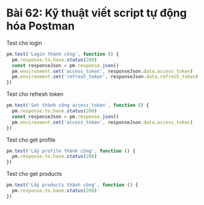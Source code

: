 # Bài 62: Kỹ thuật viết script tự động hóa Postman

Test cho login

```js
pm.test('Login thành công', function () {
  pm.response.to.have.status(200)
  const responseJson = pm.response.json()
  pm.environment.set('access_token', responseJson.data.access_token)
  pm.environment.set('refresh_token', responseJson.data.refresh_token)
})
```

Test cho refresh token

```js
pm.test('Set thành công access_token', function () {
  pm.response.to.have.status(200)
  const responseJson = pm.response.json()
  pm.environment.set('access_token', responseJson.data.access_token)
})
```

Test cho get profile

```js
pm.test('Lấy profile thành công', function () {
  pm.response.to.have.status(200)
})
```

Test cho get products

```js
pm.test('Lấy products thành công', function () {
  pm.response.to.have.status(200)
})
```
